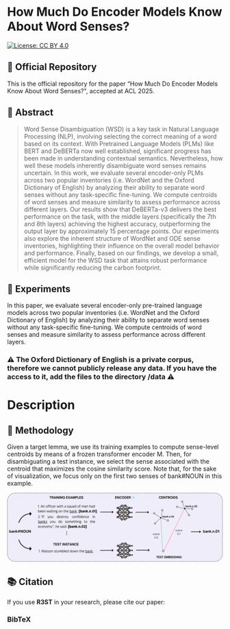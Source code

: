 # How Much Do Encoder Models Know About Word Senses? 

<!-- [![Paper on OpenReview](https://img.shields.io/badge/Paper-OpenReview-orange)](https://openreview.net/forum?id=VCORXe6I5B) -->
[![License: CC BY 4.0](https://img.shields.io/badge/License-CC%20BY%204.0-lightgrey.svg)](https://creativecommons.org/licenses/by/4.0/)
## 📌 Official Repository

This is the official repository for the paper “How Much Do Encoder Models Know About Word Senses?", accepted at ACL 2025.

## 📝 Abstract

> Word Sense Disambiguation (WSD) is a key task in Natural Language Processing (NLP), involving selecting the correct meaning of a word based on its context. With Pretrained Language Models (PLMs) like BERT and DeBERTa now well established, significant progress has been made in understanding contextual semantics.
Nevertheless, how well these models inherently disambiguate word senses remains uncertain. In this work, we evaluate several encoder-only PLMs across two popular inventories (i.e. WordNet and the Oxford Dictionary of English) by analyzing their ability to separate word senses without any task-specific fine-tuning. We compute centroids of word senses and measure similarity to assess performance across different layers. Our results show that DeBERTa-v3 delivers the best performance on
the task, with the middle layers (specifically the 7th and 8th layers) achieving the highest accuracy, outperforming the output layer by approximately 15 percentage points. Our experiments also explore the inherent structure of WordNet and ODE sense inventories, highlighting their influence on the overall model behavior and performance. Finally, based on our findings, we develop a small, efficient model for
the WSD task that attains robust performance while significantly reducing the carbon footprint. 

## 🧩 Experiments

In this paper, we evaluate several encoder-only pre-trained language models across two popular inventories (i.e. WordNet and the Oxford Dictionary of English) by analyzing their ability to separate word senses without any task-specific fine-tuning. We compute centroids of word senses and measure similarity to assess performance across different layers.

### ⚠️ The Oxford Dictionary of English is a private corpus, therefore we cannot publicly release any data. If you have the access to it, add the files to the directory /data ⚠️
# Description


## 🧠 Methodology
Given a target lemma, we use its training examples to compute sense-level centroids by means of a frozen transformer encoder M. Then, for disambiguating a test instance, we select the sense associated with the centroid that maximizes the cosine similarity score. Note that, for the sake of visualization, we focus only on the first two senses of bank#NOUN in this example.

<p align="center">
    <img src="methodology.png" alt="Methodology" width="800" style="mix-blend-mode: darken;"/>
</p>

## 📚 Citation

If you use **R3ST** in your research, please cite our paper:

### BibTeX

```bibtex

```